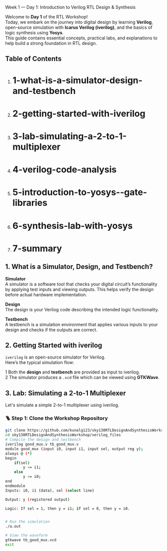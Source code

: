 Week 1 — Day 1: Introduction to Verilog RTL Design & Synthesis

Welcome to **Day 1** of the RTL Workshop!  
Today, we embark on the journey into digital design by learning **Verilog**, open-source simulation with **Icarus Verilog (iverilog)**, and the basics of logic synthesis using **Yosys**.  
This guide contains essential concepts, practical labs, and explanations to help build a strong foundation in RTL design.


## Table of Contents
1. # 1-what-is-a-simulator-design-and-testbench
2. # 2-getting-started-with-iverilog
3. # 3-lab-simulating-a-2-to-1-multiplexer
4. # 4-verilog-code-analysis
5. # 5-introduction-to-yosys--gate-libraries
6. # 6-synthesis-lab-with-yosys
7. # 7-summary


## 1. What is a Simulator, Design, and Testbench?

**Simulator**  
A simulator is a software tool that checks your digital circuit’s functionality by applying test inputs and viewing outputs. This helps verify the design before actual hardware implementation.

**Design**  
The design is your Verilog code describing the intended logic functionality.

**Testbench**  
A testbench is a simulation environment that applies various inputs to your design and checks if the outputs are correct.


## 2. Getting Started with iverilog

`iverilog` is an open-source simulator for Verilog.  
Here’s the typical simulation flow:

1️ Both the **design** and **testbench** are provided as input to iverilog.  
2️ The simulator produces a `.vcd` file which can be viewed using **GTKWave**.


## 3. Lab: Simulating a 2-to-1 Multiplexer

Let's simulate a simple 2-to-1 multiplexer using iverilog.

### 🪜 Step 1: Clone the Workshop Repository
```bash
git clone https://github.com/kunalg123/sky130RTLDesignAndSynthesisWorkshop.git
cd sky130RTLDesignAndSynthesisWorkshop/verilog_files
# Compile the design and testbench
iverilog good_mux.v tb_good_mux.v
module good_mux (input i0, input i1, input sel, output reg y);
always @ (*)
begin
    if(sel)
        y <= i1;
    else 
        y <= i0;
end
endmodule
Inputs: i0, i1 (data), sel (select line)

Output: y (registered output)

Logic: If sel = 1, then y = i1; if sel = 0, then y = i0.


# Run the simulation
./a.out

# View the waveform
gtkwave tb_good_mux.vcd
exit



